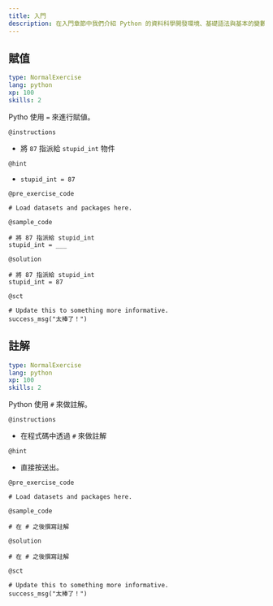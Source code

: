```yaml
---
title: 入門
description: 在入門章節中我們介紹 Python 的資料科學開發環境、基礎語法與基本的變數型別，透過本章節的影片說明與互動練習，您將暸解 Google Colaboratory、Anaconda、Jupyter Notebook/Lab、賦值、註解、數值、文字與布林。
---
```


## 賦值

```yaml
type: NormalExercise
lang: python
xp: 100
skills: 2
```

Pytho 使用 `=` 來進行賦値。

`@instructions`
- 將 `87` 指派給 `stupid_int` 物件

`@hint`
- `stupid_int = 87` 

`@pre_exercise_code`

```{python}
# Load datasets and packages here.
```

`@sample_code`

```{python}
# 將 87 指派給 stupid_int
stupid_int = ___
```

`@solution`

```{python}
# 將 87 指派給 stupid_int
stupid_int = 87
```

`@sct`

```{python}
# Update this to something more informative.
success_msg("太棒了！")
```

## 註解

```yaml
type: NormalExercise
lang: python
xp: 100
skills: 2
```

Python 使用 `#` 來做註解。

`@instructions`
- 在程式碼中透過 `#` 來做註解

`@hint`
- 直接按送出。

`@pre_exercise_code`

```{python}
# Load datasets and packages here.
```

`@sample_code`

```{python}
# 在 # 之後撰寫註解
```

`@solution`

```{python}
# 在 # 之後撰寫註解
```

`@sct`

```{python}
# Update this to something more informative.
success_msg("太棒了！")
```

